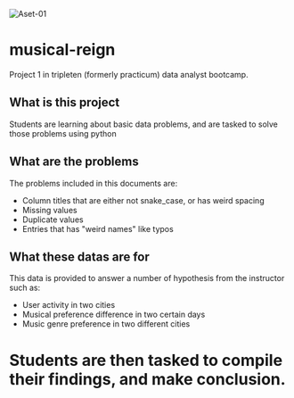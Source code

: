 ![Aset-01](https://github.com/dorgesilas/musical-reign/assets/17200688/4472d847-e765-49ff-8be5-51e2965c876a)

# musical-reign
Project 1 in tripleten (formerly practicum) data analyst bootcamp.

## What is this project
Students are learning about basic data problems, and are tasked to solve those problems using python

## What are the problems
The problems included in this documents are:
- Column titles that are either not snake_case, or has weird spacing
- Missing values
- Duplicate values
- Entries that has "weird names" like typos

## What these datas are for
This data is provided to answer a number of hypothesis from the instructor such as:
- User activity in two cities
- Musical preference difference in two certain days
- Music genre preference in two different cities

# Students are then tasked to compile their findings, and make conclusion.

